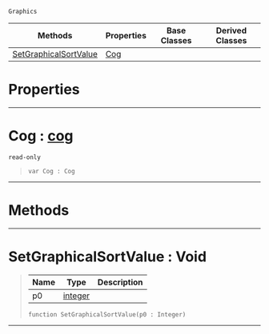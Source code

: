  `Graphics`

|Methods|Properties|Base Classes|Derived Classes|
|---|---|---|---|
|[ SetGraphicalSortValue](https://github.com/zeroengineteam/ZeroDocs/blob/master/code_reference/class_reference/graphicalentry.markdown#setgraphicalsortvalue-vo)|[ Cog](https://github.com/zeroengineteam/ZeroDocs/blob/master/code_reference/class_reference/graphicalentry.markdown#cog-zero-engine-document)| | |


 #  Properties


---  
 #  Cog : [cog](https://github.com/zeroengineteam/ZeroDocs/blob/master/code_reference/class_reference/cog.markdown)

 `read-only`

> 
> ``` lang=cpp, name=Nada
> var Cog : Cog


---  
 #  Methods


---  
 #  SetGraphicalSortValue : Void

> 
> |Name|Type|Description|
> |---|---|---|
> |p0|[integer](https://github.com/zeroengineteam/ZeroDocs/blob/master/code_reference/nada_base_types/integer.markdown)| |
> ``` lang=cpp, name=Nada
> function SetGraphicalSortValue(p0 : Integer)
> ``` 


---  
 

 